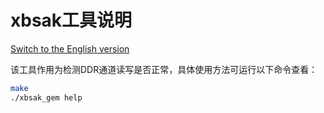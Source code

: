 # xbsak工具说明

[Switch to the English version](./README.md)

该工具作用为检测DDR通道读写是否正常，具体使用方法可运行以下命令查看：

```bash
make
./xbsak_gem help
```